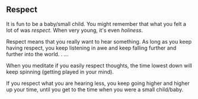 ## Respect

It is fun to be a baby/small child. You might remember that what you felt a lot of was *respect*. When very young, it's even *holiness*.

Respect means that you really want to hear something. As long as you keep having respect, you keep listening in awe and keep falling further and further into the world.
.
...

When you meditate if you easily respect thoughts, the time lowest down will keep spinning (getting played in your mind).

If you respect what you are hearing less, you keep going higher and higher up your time, until you get to the time when you were a small child/baby.